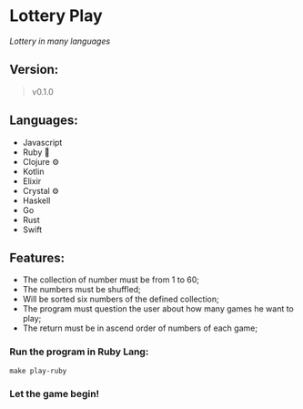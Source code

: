 # Lottery Play

_Lottery in many languages_

## Version:
> v0.1.0

## Languages:
 - Javascript
 - Ruby :beer:
 - Clojure :gear:
 - Kotlin
 - Elixir
 - Crystal :gear:
 - Haskell
 - Go
 - Rust
 - Swift

## Features:
 - The collection of number must be from 1 to 60;
 - The numbers must be shuffled;
 - Will be sorted six numbers of the defined collection;
 - The program must question the user about how many games he want to play;
 - The return must be in ascend order of numbers of each game;


### Run the program in Ruby Lang:
```
make play-ruby
```

### Let the game begin!